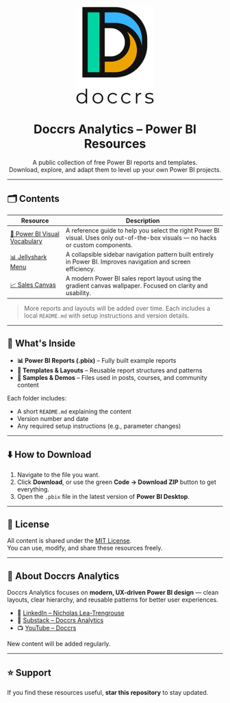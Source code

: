 <p align="center">
  <img src="Logo/FullLogo_NoBuffer.png" alt="Doccrs Analytics" width="180"/>
</p>

<h1 align="center">Doccrs Analytics – Power BI Resources</h1>

<p align="center">
  A public collection of free Power BI reports and templates.<br>
  Download, explore, and adapt them to level up your own Power BI projects.
</p>

---

## 🗂️ Contents

| Resource | Description |
|-----------|--------------|
| [📘 Power BI Visual Vocabulary](PowerBI_Files/Visual%20Vocabulary/README.md) | A reference guide to help you select the right Power BI visual. Uses only out-of-the-box visuals — no hacks or custom components. |
| [📊 Jellyshark Menu](PowerBI_Files/Jellyshark%20Menu/README.md) | A collapsible sidebar navigation pattern built entirely in Power BI. Improves navigation and screen efficiency. |
| [📈 Sales Canvas](PowerBI_Files/Sales%20Canvas/README.md) | A modern Power BI sales report layout using the gradient canvas wallpaper. Focused on clarity and usability. |

> More reports and layouts will be added over time. Each includes a local `README.md` with setup instructions and version details.

---

## 📁 What's Inside

- **📊 Power BI Reports (.pbix)** – Fully built example reports  
- **🧰 Templates & Layouts** – Reusable report structures and patterns  
- **📝 Samples & Demos** – Files used in posts, courses, and community content  

Each folder includes:
- A short `README.md` explaining the content  
- Version number and date  
- Any required setup instructions (e.g., parameter changes)

---

## ⬇️ How to Download

1. Navigate to the file you want.  
2. Click **Download**, or use the green **Code → Download ZIP** button to get everything.  
3. Open the `.pbix` file in the latest version of **Power BI Desktop**.

---

## 📝 License

All content is shared under the [MIT License](LICENSE).  
You can use, modify, and share these resources freely.

---

## 🙌 About Doccrs Analytics

Doccrs Analytics focuses on **modern, UX-driven Power BI design** — clean layouts, clear hierarchy, and reusable patterns for better user experiences.

- 💼 [LinkedIn – Nicholas Lea-Trengrouse](https://www.linkedin.com/in/nicholas-lea-trengrouse/)  
- 📰 [Substack – Doccrs Analytics](https://doccrsanalytics.substack.com/)  
- 📺 [YouTube – Doccrs](https://www.youtube.com/@Doccrs)

New content will be added regularly.

---

## ⭐ Support

If you find these resources useful, **star this repository** to stay updated.
